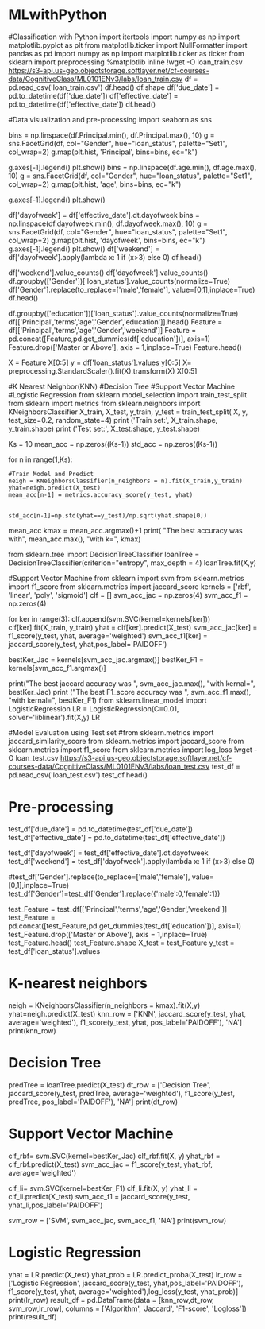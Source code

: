 # MLwithPython

#Classification with Python
import itertools
import numpy as np
import matplotlib.pyplot as plt
from matplotlib.ticker import NullFormatter
import pandas as pd
import numpy as np
import matplotlib.ticker as ticker
from sklearn import preprocessing
%matplotlib inline
!wget -O loan_train.csv https://s3-api.us-geo.objectstorage.softlayer.net/cf-courses-data/CognitiveClass/ML0101ENv3/labs/loan_train.csv
df = pd.read_csv('loan_train.csv')
df.head()
df.shape
df['due_date'] = pd.to_datetime(df['due_date'])
df['effective_date'] = pd.to_datetime(df['effective_date'])
df.head()

#Data visualization and pre-processing
import seaborn as sns

bins = np.linspace(df.Principal.min(), df.Principal.max(), 10)
g = sns.FacetGrid(df, col="Gender", hue="loan_status", palette="Set1", col_wrap=2)
g.map(plt.hist, 'Principal', bins=bins, ec="k")

g.axes[-1].legend()
plt.show()
bins = np.linspace(df.age.min(), df.age.max(), 10)
g = sns.FacetGrid(df, col="Gender", hue="loan_status", palette="Set1", col_wrap=2)
g.map(plt.hist, 'age', bins=bins, ec="k")

g.axes[-1].legend()
plt.show()

df['dayofweek'] = df['effective_date'].dt.dayofweek
bins = np.linspace(df.dayofweek.min(), df.dayofweek.max(), 10)
g = sns.FacetGrid(df, col="Gender", hue="loan_status", palette="Set1", col_wrap=2)
g.map(plt.hist, 'dayofweek', bins=bins, ec="k")
g.axes[-1].legend()
plt.show()
df['weekend'] = df['dayofweek'].apply(lambda x: 1 if (x>3)  else 0)
df.head()


df['weekend'].value_counts()
df['dayofweek'].value_counts()
df.groupby(['Gender'])['loan_status'].value_counts(normalize=True)
df['Gender'].replace(to_replace=['male','female'], value=[0,1],inplace=True)
df.head()


df.groupby(['education'])['loan_status'].value_counts(normalize=True)
df[['Principal','terms','age','Gender','education']].head()
Feature = df[['Principal','terms','age','Gender','weekend']]
Feature = pd.concat([Feature,pd.get_dummies(df['education'])], axis=1)
Feature.drop(['Master or Above'], axis = 1,inplace=True)
Feature.head()

X = Feature
X[0:5]
y = df['loan_status'].values
y[0:5]
X= preprocessing.StandardScaler().fit(X).transform(X)
X[0:5]





#K Nearest Neighbor(KNN)
#Decision Tree
#Support Vector Machine
#Logistic Regression
from sklearn.model_selection import train_test_split
from sklearn import metrics
from sklearn.neighbors import KNeighborsClassifier
X_train, X_test, y_train, y_test = train_test_split( X, y, test_size=0.2, random_state=4)
print ('Train set:', X_train.shape,  y_train.shape)
print ('Test set:', X_test.shape,  y_test.shape)

Ks = 10
mean_acc = np.zeros((Ks-1))
std_acc = np.zeros((Ks-1))

for n in range(1,Ks):
    
    #Train Model and Predict  
    neigh = KNeighborsClassifier(n_neighbors = n).fit(X_train,y_train)
    yhat=neigh.predict(X_test)
    mean_acc[n-1] = metrics.accuracy_score(y_test, yhat)

    
    std_acc[n-1]=np.std(yhat==y_test)/np.sqrt(yhat.shape[0])

mean_acc
kmax = mean_acc.argmax()+1
print( "The best accuracy was with", mean_acc.max(), "with k=", kmax) 


from sklearn.tree import DecisionTreeClassifier
loanTree = DecisionTreeClassifier(criterion="entropy", max_depth = 4)
loanTree.fit(X,y)

#Support Vector Machine
from sklearn import svm
from sklearn.metrics import f1_score
from sklearn.metrics import jaccard_score
kernels = ['rbf', 'linear', 'poly', 'sigmoid']
clf = []
svm_acc_jac = np.zeros(4)
svm_acc_f1 = np.zeros(4)

for ker in range(3):
    clf.append(svm.SVC(kernel=kernels[ker]))
    clf[ker].fit(X_train, y_train)
    yhat = clf[ker].predict(X_test)
    svm_acc_jac[ker] = f1_score(y_test, yhat, average='weighted')
    svm_acc_f1[ker] = jaccard_score(y_test, yhat,pos_label='PAIDOFF')

bestKer_Jac = kernels[svm_acc_jac.argmax()]
bestKer_F1 = kernels[svm_acc_f1.argmax()]

print("The best jaccard accuracy was ", svm_acc_jac.max(), "with kernal=", bestKer_Jac) 
print ("The best F1_score accuracy was ", svm_acc_f1.max(), "with kernal=", bestKer_F1)
from sklearn.linear_model import LogisticRegression
LR = LogisticRegression(C=0.01, solver='liblinear').fit(X,y)
LR

#Model Evaluation using Test set
#from sklearn.metrics import jaccard_similarity_score
from sklearn.metrics import jaccard_score
from sklearn.metrics import f1_score
from sklearn.metrics import log_loss
!wget -O loan_test.csv https://s3-api.us-geo.objectstorage.softlayer.net/cf-courses-data/CognitiveClass/ML0101ENv3/labs/loan_test.csv
test_df = pd.read_csv('loan_test.csv')
test_df.head()
# Pre-processing
test_df['due_date'] = pd.to_datetime(test_df['due_date'])
test_df['effective_date'] = pd.to_datetime(test_df['effective_date'])

test_df['dayofweek'] = test_df['effective_date'].dt.dayofweek 
test_df['weekend'] = test_df['dayofweek'].apply(lambda x: 1 if (x>3)  else 0)

#test_df['Gender'].replace(to_replace=['male','female'], value=[0,1],inplace=True)
test_df['Gender']=test_df['Gender'].replace({'male':0,'female':1})

test_Feature = test_df[['Principal','terms','age','Gender','weekend']]
test_Feature = pd.concat([test_Feature,pd.get_dummies(test_df['education'])], axis=1)
test_Feature.drop(['Master or Above'], axis = 1,inplace=True)
test_Feature.head()
test_Feature.shape
X_test = test_Feature
y_test = test_df['loan_status'].values

# K-nearest neighbors

neigh = KNeighborsClassifier(n_neighbors = kmax).fit(X,y)
yhat=neigh.predict(X_test)
knn_row = ['KNN', jaccard_score(y_test, yhat, average='weighted'), f1_score(y_test, yhat, pos_label='PAIDOFF'), 'NA']
print(knn_row)

# Decision Tree

predTree = loanTree.predict(X_test)
dt_row = ['Decision Tree', jaccard_score(y_test, predTree, average='weighted'), f1_score(y_test, predTree, pos_label='PAIDOFF'), 'NA']
print(dt_row)


# Support Vector Machine

clf_rbf= svm.SVC(kernel=bestKer_Jac)
clf_rbf.fit(X, y)
yhat_rbf = clf_rbf.predict(X_test)
svm_acc_jac = f1_score(y_test, yhat_rbf, average='weighted')

clf_li= svm.SVC(kernel=bestKer_F1)
clf_li.fit(X, y)
yhat_li = clf_li.predict(X_test)
svm_acc_f1 = jaccard_score(y_test, yhat_li,pos_label='PAIDOFF')

svm_row = ['SVM', svm_acc_jac, svm_acc_f1, 'NA']
print(svm_row)

# Logistic Regression

yhat = LR.predict(X_test)
yhat_prob = LR.predict_proba(X_test)
lr_row = ['Logistic Regression', jaccard_score(y_test, yhat,pos_label='PAIDOFF'), f1_score(y_test, yhat, average='weighted'),log_loss(y_test, yhat_prob)]
print(lr_row)
result_df = pd.DataFrame(data = [knn_row,dt_row, svm_row,lr_row], columns = ['Algorithm', 'Jaccard', 'F1-score', 'Logloss'])
print(result_df)
